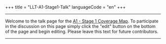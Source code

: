 +++
title = "LLT-A1-Stage1-Talk"
languageCode = "en"
+++

-----

Welcome to the talk page for the [A1 - Stage 1 Coverage
Map](/en/LLT-A1-Stage1-CoverageMap). To participate in the discussion on
this page simply click the "edit" button on the bottom of the page and
begin editing. Please leave this text for future contributors.

-----
